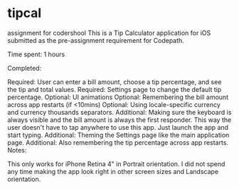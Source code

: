 # tipcal
assignment for codershool
This is a Tip Calculator application for iOS submitted as the pre-assignment requirement for Codepath.

Time spent: 1 hours

Completed:

 Required: User can enter a bill amount, choose a tip percentage, and see the tip and total values.
 Required: Settings page to change the default tip percentage.
 Optional: UI animations
 Optional: Remembering the bill amount across app restarts (if <10mins)
 Optional: Using locale-specific currency and currency thousands separators.
 Additional: Making sure the keyboard is always visible and the bill amount is always the first responder. This way the user doesn't have to tap anywhere to use this app. Just launch the app and start typing.
 Additional: Theming the Settings page like the main application page.
 Additional: Also remembering the tip percentage across app restarts.
Notes:

This only works for iPhone Retina 4" in Portrait orientation. I did not spend any time making the app look right in other screen sizes and Landscape orientation.
